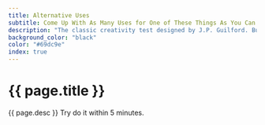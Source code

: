 ```yaml
---
title: Alternative Uses
subtitle: Come Up With As Many Uses for One of These Things As You Can
description: "The classic creativity test designed by J.P. Guilford. But instead of using it to test creativity, we’re using it to practice and boost creativity. Come up with as many uses for one of these things as you can."
background_color: "black"
color: "#69dc9e"
index: true
---
```

# {{ page.title }}

{{ page.desc }} Try do it within 5 minutes.

<ul class="_random random masonry" data-child="li" data-amount="21" data-template="[[ mix ]]" data-params='{"collections": 
["nouns-singular", "objects-singular"]}'></ul>